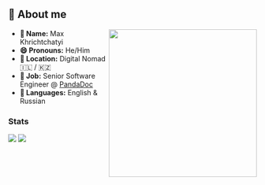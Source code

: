 

<h2>📌 About me </h2>

<div>
  <img src="https://avatars.githubusercontent.com/u/1884450?s=300&v=4" align="right" width="300">

  <ul>
    <li><b>👤 Name:</b> Max Khrichtchatyi</li>
    <li><b>😄 Pronouns:</b> He/Him</li>
    <li><b>📍 Location:</b> Digital Nomad 🇮🇱 / 🇰🇿 </li>
    <li><b>💼 Job:</b> Senior Software Engineer @ <a href="pandadoc.com">PandaDoc</a></li>
    <li><b>📣 Languages:</b> English & Russian</li>
  </ul>
  
</div>

### Stats

![](https://github.com/omentes/github-stats/blob/master/generated/overview.svg)
![](https://github.com/omentes/github-stats/blob/master/generated/languages.svg)

<!--
**J0shu4B0y/J0shu4B0y** is a ✨ _special_ ✨ repository because its `README.md` (this file) appears on your GitHub profile.

Here are some ideas to get you started:

- 🔭 I’m currently working on ...
- 🌱 I’m currently learning ...
- 👯 I’m looking to collaborate on ...
- 🤔 I’m looking for help with ...
- 💬 Ask me about ...
- 📫 How to reach me: ...
- 😄 Pronouns: ...
- ⚡ Fun fact: ...
-->
